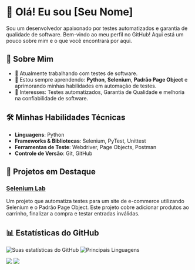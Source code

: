 # 👋 Olá! Eu sou [Seu Nome]

Sou um desenvolvedor apaixonado por testes automatizados e garantia de qualidade de software. Bem-vindo ao meu perfil no GitHub! Aqui está um pouco sobre mim e o que você encontrará por aqui.

## 🚀 Sobre Mim

- 🔭 Atualmente trabalhando com testes de software.
- 🌱 Estou sempre aprendendo: **Python**, **Selenium**, **Padrão Page Object** e aprimorando minhas habilidades em automação de testes.
- 💼 Interesses: Testes automatizados, Garantia de Qualidade e melhoria na confiabilidade de software.

## 🛠️ Minhas Habilidades Técnicas

- **Linguagens**: Python
- **Frameworks & Bibliotecas**: Selenium, PyTest, Unittest
- **Ferramentas de Teste**: Webdriver, Page Objects, Postman
- **Controle de Versão**: Git, GitHub

## 🌟 Projetos em Destaque

### [Selenium Lab](https://github.com/ricardojaj/selenium-lab)
Um projeto que automatiza testes para um site de e-commerce utilizando Selenium e o Padrão Page Object. Este projeto cobre adicionar produtos ao carrinho, finalizar a compra e testar entradas inválidas.


## 📊 Estatísticas do GitHub

![Suas estatísticas do GitHub](https://github-readme-stats.vercel.app/api?username=ricardojaj&show_icons=true&theme=radical)
![Principais Linguagens](https://github-readme-stats.vercel.app/api/top-langs/?username=ricardojaj&layout=compact&theme=radical)


<div> 
    <a href="https://www.linkedin.com/in/ricardo-jesus-1582a318b/" target="_blank"><img src="https://img.shields.io/badge/-LinkedIn-%230077B5?style=for-the-badge&logo=linkedin&logoColor=white" target="_blank"></a> 
  <a href="mailto:rickanjos85@gmail.com"><img src="https://img.shields.io/badge/-Gmail-%23333?style=for-the-badge&logo=gmail&logoColor=white" target="_blank"></a>
</div>


